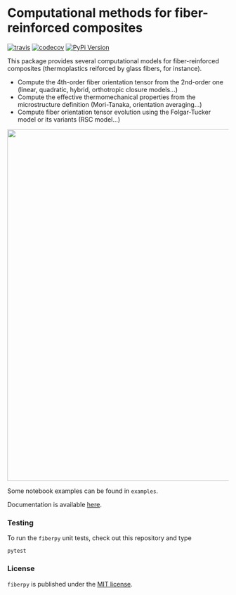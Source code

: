 # Computational methods for fiber-reinforced composites

[![travis](https://img.shields.io/travis/tianyikillua/fiberpy.svg?style=flat-square)](https://travis-ci.org/tianyikillua/fiberpy)
[![codecov](https://img.shields.io/codecov/c/github/tianyikillua/fiberpy.svg?style=flat-square)](https://codecov.io/gh/tianyikillua/fiberpy)
[![PyPi Version](https://img.shields.io/pypi/v/fiberpy.svg?style=flat-square)](https://pypi.org/project/fiberpy)

This package provides several computational models for fiber-reinforced composites (thermoplastics reiforced by glass fibers, for instance).

- Compute the 4th-order fiber orientation tensor from the 2nd-order one (linear, quadratic, hybrid, orthotropic closure models...)
- Compute the effective thermomechanical properties from the microstructure definition (Mori-Tanaka, orientation averaging...)
- Compute fiber orientation tensor evolution using the Folgar-Tucker model or its variants (RSC model...)

<p align="center">
  <img src="https://user-images.githubusercontent.com/4027283/60251521-f4d52000-98c8-11e9-804e-e3a1d031286d.png" width="800">
</p>

Some notebook examples can be found in `examples`.

Documentation is available [here](https://fiberpy.readthedocs.io).

### Testing

To run the `fiberpy` unit tests, check out this repository and type
```
pytest
```

### License

`fiberpy` is published under the [MIT license](https://en.wikipedia.org/wiki/MIT_License).
